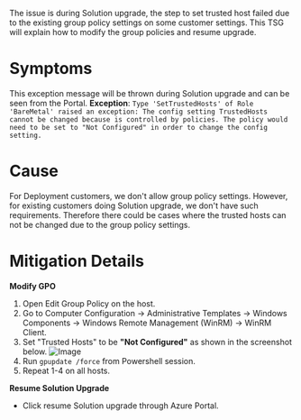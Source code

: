 The issue is during Solution upgrade, the step to set trusted host failed due to the existing group policy settings on some customer settings. This TSG will explain how to modify the group policies and resume upgrade. 
# Symptoms
This exception message will be thrown during Solution upgrade and can be seen from the Portal. 
**Exception**:
`Type 'SetTrustedHosts' of Role 'BareMetal' raised an exception: The config setting TrustedHosts cannot be changed because is controlled by policies. The policy would need to be set to "Not Configured" in order to change the config setting.`



# Cause
For Deployment customers, we don't allow group policy settings. However, for existing customers doing Solution upgrade, we don't have such requirements. Therefore there could be cases where the trusted hosts can not be changed due to the group policy settings. 

# Mitigation Details

**Modify GPO**
1. Open Edit Group Policy on the host.
1. Go to Computer Configuration → Administrative Templates → Windows Components → Windows Remote Management (WinRM) → WinRM Client.
1. Set "Trusted Hosts" to be **"Not Configured"** as shown in the screenshot below.
![Image](./images/settrustedhosts.png)
1. Run `gpupdate /force` from Powershell session.
1. Repeat 1-4 on all hosts.

**Resume Solution Upgrade**
- Click resume Solution upgrade through Azure Portal. 
